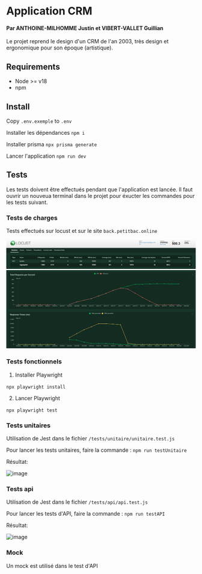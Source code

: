 # Application CRM
#### Par ANTHOINE-MILHOMME Justin et VIBERT-VALLET Guillian
Le projet reprend le design d'un CRM de l'an 2003, très design et ergonomique pour son époque (artistique).

## Requirements

- Node >= v18
- npm

## Install

Copy `.env.exemple` to `.env`

Installer les dépendances
`npm i`

Installer prisma
`npx prisma generate`

Lancer l'application
`npm run dev`

## Tests

Les tests doivent être effectués pendant que l'application est lancée. Il faut ouvrir un nouveua terminal dans le projet pour éxucter les commandes pour les tests suivant.

### Tests de charges

Tests effectués sur locust et sur le site `back.petitbac.online`

![](https://github.com/GuillianV/playwright/blob/master/static/images/locus1.PNG)
![](https://github.com/GuillianV/playwright/blob/master/static/images/locus2.PNG)

### Tests fonctionnels

1. Installer Playwright

`npx playwright install`

2. Lancer Playwright

`npx playwright test`

### Tests unitaires

Utilisation de Jest dans le fichier `/tests/unitaire/unitaire.test.js`

Pour lancer les tests unitaires, faire la commande :
`npm run testUnitaire`

Résultat:

<img width="505" alt="image" src="https://github.com/GuillianV/playwright/assets/45208166/fdb1938e-e21f-4404-93f3-af346d93319b">


### Tests api

Utilisation de Jest dans le fichier `/tests/api/api.test.js`

Pour lancer les tests d'API, faire la commande :
`npm run testAPI`

Résultat:

<img width="524" alt="image" src="https://github.com/GuillianV/playwright/assets/45208166/f2af93d9-eaee-491c-9879-415508eda242">

### Mock

Un mock est utilisé dans le test d'API
